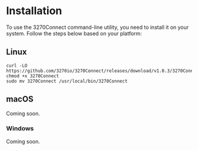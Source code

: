 # Installation

To use the 3270Connect command-line utility, you need to install it on your system. Follow the steps below based on your platform:

## Linux

```shell
curl -LO https://github.com/3270io/3270Connect/releases/download/v1.0.3/3270Connect
chmod +x 3270Connect
sudo mv 3270Connect /usr/local/bin/3270Connect
```

## macOS

Coming soon.

### Windows

Coming soon.